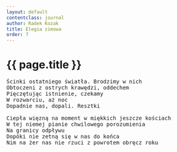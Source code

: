```yaml
---
layout: default
contentclass: journal
author: Radek Kozak
title: Elegia zimowa
order: 7
---
```


<h1 class="poem-title">{{ page.title }}</h1>

<pre class="poem">
Ścinki ostatniego światła. Brodzimy w nich
Obtoczeni z ostrych krawędzi, oddechem
Pięczętując istnienie, czekamy
W rozwarciu, aż noc
Dopadnie nas, dopali. Resztki

Ciepła więzną na moment w miękkich jeszcze kościach
W tej niemej pianie chwilowego porozumienia
Na granicy odpływu
Dopóki nie zetną się w nas do końca
Nim na żer nas nie rzuci z powrotem obręcz roku
</pre>
